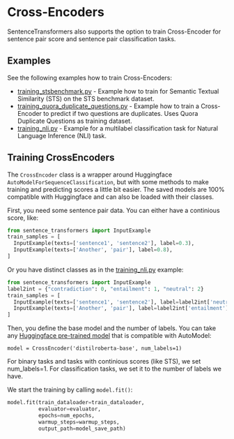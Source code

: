 # Cross-Encoders
SentenceTransformers also supports the option to train Cross-Encoder for sentence pair score and sentence pair classification tasks.

## Examples
See the following examples how to train Cross-Encoders:
- [training_stsbenchmark.py](training_stsbenchmark.py) - Example how to train for Semantic Textual Similarity (STS) on the STS benchmark dataset.
- [training_quora_duplicate_questions.py](training_quora_duplicate_questions.py) - Example how to train a Cross-Encoder to predict if two questions are duplicates. Uses Quora Duplicate Questions as training dataset.
- [training_nli.py](training_nli.py) - Example for a multilabel classification task for Natural Language Inference (NLI) task.

## Training CrossEncoders

The `CrossEncoder` class is a wrapper around Huggingface `AutoModelForSequenceClassification`, but with some methods to make training and predicting scores a little bit easier. The saved models are 100% compatible with Huggingface and can also be loaded with their classes.

First, you need some sentence pair data. You can either have a continious score, like:
```python
from sentence_transformers import InputExample
train_samples = [
  InputExample(texts=['sentence1', 'sentence2'], label=0.3),
  InputExample(texts=['Another', 'pair'], label=0.8),
]
```

Or you have distinct classes as in the [training_nli.py](training_nli.py) example:
```python
from sentence_transformers import InputExample
label2int = {"contradiction": 0, "entailment": 1, "neutral": 2}
train_samples = [
  InputExample(texts=['sentence1', 'sentence2'], label=label2int['neutral']),
  InputExample(texts=['Another', 'pair'], label=label2int['entailment']),
]
```

Then, you define the base model and the number of labels. You can take any [Huggingface pre-trained model](https://huggingface.co/transformers/pretrained_models.html) that is compatible with AutoModel:
```
model = CrossEncoder('distilroberta-base', num_labels=1)
```

For binary tasks and tasks with continious scores (like STS), we set num_labels=1. For classification tasks, we set it to the number of labels we have.

We start the training by calling `model.fit()`:
```python
model.fit(train_dataloader=train_dataloader,
          evaluator=evaluator,
          epochs=num_epochs,
          warmup_steps=warmup_steps,
          output_path=model_save_path)
```



